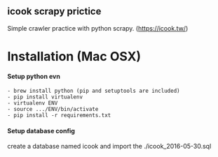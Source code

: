 icook scrapy prictice
--
Simple crawler practice with python scrapy. (https://icook.tw/)

# Installation (Mac OSX)

#### Setup python evn
```
- brew install python (pip and setuptools are included)
- pip install virtualenv
- virtualenv ENV
- source .../ENV/bin/activate
- pip install -r requirements.txt

```

#### Setup database config
create a database named icook and import the ./icook_2016-05-30.sql

